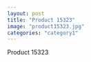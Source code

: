 ```yaml
---
layout: post
title: "Product 15323"
image: "product15323.jpg"
categories: "category1"
---
```

Product 15323
